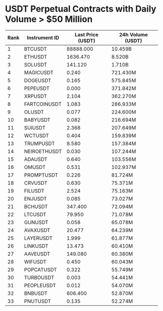 # USDT Perpetual Contracts with Daily Volume > $50 Million

| Rank | Instrument ID | Last Price (USDT) | 24h Volume (USDT) |
|------|---------------|-------------------|-------------------|
| 1 | BTCUSDT | 88888.000 | 10.459B |
| 2 | ETHUSDT | 1636.470 | 8.520B |
| 3 | SOLUSDT | 141.120 | 1.710B |
| 4 | MAGICUSDT | 0.240 | 721.430M |
| 5 | DOGEUSDT | 0.165 | 575.845M |
| 6 | PEPEUSDT | 0.000 | 371.842M |
| 7 | XRPUSDT | 2.104 | 362.270M |
| 8 | FARTCOINUSDT | 1.083 | 286.933M |
| 9 | OLUSDT | 0.077 | 224.600M |
| 10 | BABYUSDT | 0.082 | 216.694M |
| 11 | SUIUSDT | 2.368 | 207.649M |
| 12 | WCTUSDT | 0.404 | 159.839M |
| 13 | TRUMPUSDT | 8.580 | 157.384M |
| 14 | NEIROETHUSDT | 0.030 | 107.244M |
| 15 | ADAUSDT | 0.640 | 103.556M |
| 16 | OMUSDT | 0.531 | 102.937M |
| 17 | PROMPTUSDT | 0.226 | 81.724M |
| 18 | CRVUSDT | 0.630 | 75.371M |
| 19 | FILUSDT | 2.524 | 75.163M |
| 20 | ENJUSDT | 0.085 | 73.027M |
| 21 | BCHUSDT | 347.400 | 72.094M |
| 22 | LTCUSDT | 79.950 | 71.078M |
| 23 | GUNUSDT | 0.058 | 65.078M |
| 24 | AVAXUSDT | 20.477 | 64.239M |
| 25 | LAYERUSDT | 1.999 | 61.877M |
| 26 | LINKUSDT | 13.473 | 60.410M |
| 27 | AAVEUSDT | 149.080 | 60.380M |
| 28 | WIFUSDT | 0.450 | 60.043M |
| 29 | POPCATUSDT | 0.322 | 55.749M |
| 30 | TURBOUSDT | 0.003 | 54.441M |
| 31 | PEOPLEUSDT | 0.012 | 54.070M |
| 32 | BNBUSDT | 606.400 | 52.870M |
| 33 | PNUTUSDT | 0.135 | 52.274M |
